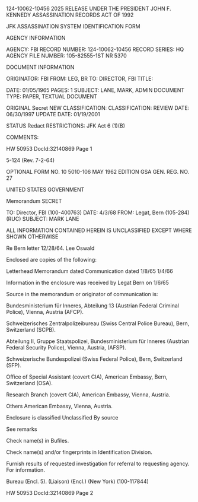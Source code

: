 124-10062-10456 2025 RELEASE UNDER THE PRESIDENT JOHN F. KENNEDY ASSASSINATION RECORDS ACT OF 1992

JFK ASSASSINATION SYSTEM
IDENTIFICATION FORM

AGENCY INFORMATION

AGENCY: FBI
RECORD NUMBER: 124-10062-10456
RECORD SERIES: HQ
AGENCY FILE NUMBER: 105-82555-1ST NR 5370

DOCUMENT INFORMATION

ORIGINATOR: FBI
FROM: LEG, BR
TO: DIRECTOR, FBI
TITLE:

DATE: 01/05/1965
PAGES: 1
SUBJECT: LANE, MARK, ADMIN
DOCUMENT TYPE: PAPER, TEXTUAL DOCUMENT

ORIGINAL Secret NEW
CLASSIFICATION: CLASSIFICATION:
REVIEW DATE: 06/30/1997 UPDATE DATE: 01/19/2001

STATUS Redact
RESTRICTIONS:
JFK Act 6 (1)(B)

COMMENTS:

HW 50953 DocId:32140869 Page 1

5-124 (Rev. 7-2-64)

OPTIONAL FORM NO. 10 5010-106
MAY 1962 EDITION
GSA GEN. REG. NO. 27

UNITED STATES GOVERNMENT

Memorandum SECRET

TO: Director, FBI (100-400763) DATE: 4/3/68
FROM: Legat, Bern (105-284) (RUC)
SUBJECT: MARK LANE

ALL INFORMATION CONTAINED
HEREIN IS UNCLASSIFIED
EXCEPT WHERE SHOWN
OTHERWISE

Re Bern letter 12/28/64. Lee Oswald

Enclosed are copies of the following:

Letterhead Memorandum dated Communication dated
1/8/65 1/4/66

Information in the enclosure was received by Legat Bern on 1/6/65

Source in the memorandum or originator of communication is:

Bundesministerium für Inneres, Abteilung 13 (Austrian Federal Criminal Police), Vienna, Austria (AFCP).

Schweizerisches Zentralpolizeibureau (Swiss Central Police Bureau), Bern, Switzerland (SCPB).

Abteilung II, Gruppe Staatspolizei, Bundesministerium für Inneres (Austrian Federal Security Police), Vienna, Austria, (AFSP).

Schweizerische Bundespolizei (Swiss Federal Police), Bern, Switzerland (SFP).

Office of Special Assistant (covert CIA), American Embassy, Bern, Switzerland (OSA).

Research Branch (covert CIA), American Embassy, Vienna, Austria.

Others American Embassy, Vienna, Austria.

Enclosure is classified Unclassified
By source

See remarks

Check name(s) in Bufiles.

Check name(s) and/or fingerprints in Identification Division.

Furnish results of requested investigation for referral to requesting agency.
For information.

Bureau (Encl. 5).
(Liaison) (Encl.)
(New York) (100-117844)

HW 50953 DocId:32140869 Page 2
